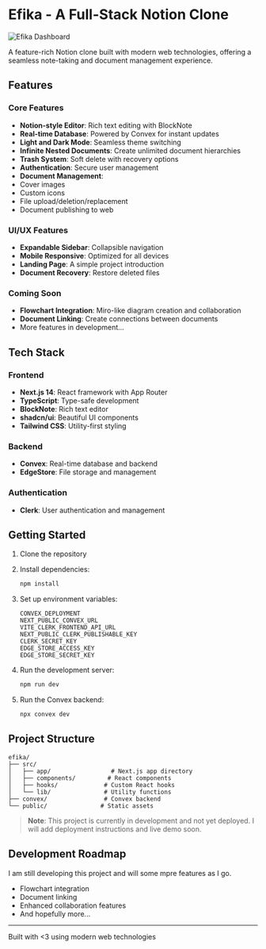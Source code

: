 # Efika - A Full-Stack Notion Clone

![Efika Dashboard](./public/main_img.png)

A feature-rich Notion clone built with modern web technologies, offering a seamless note-taking and document management experience.

## Features

### Core Features
-  **Notion-style Editor**: Rich text editing with BlockNote
-  **Real-time Database**: Powered by Convex for instant updates
-  **Light and Dark Mode**: Seamless theme switching
-  **Infinite Nested Documents**: Create unlimited document hierarchies
-  **Trash System**: Soft delete with recovery options
-  **Authentication**: Secure user management
-  **Document Management**:
  - Cover images
  - Custom icons
  - File upload/deletion/replacement
  - Document publishing to web

### UI/UX Features
-  **Expandable Sidebar**: Collapsible navigation
-  **Mobile Responsive**: Optimized for all devices
-  **Landing Page**: A simple project introduction
-  **Document Recovery**: Restore deleted files

### Coming Soon
-  **Flowchart Integration**: Miro-like diagram creation and collaboration
-  **Document Linking**: Create connections between documents
- More features in development...

##  Tech Stack

### Frontend
- **Next.js 14**: React framework with App Router
- **TypeScript**: Type-safe development
- **BlockNote**: Rich text editor
- **shadcn/ui**: Beautiful UI components
- **Tailwind CSS**: Utility-first styling

### Backend
- **Convex**: Real-time database and backend
- **EdgeStore**: File storage and management

### Authentication
- **Clerk**: User authentication and management

##  Getting Started

1. Clone the repository
2. Install dependencies:
   ```bash
   npm install
   ```
3. Set up environment variables:
   ```env
   CONVEX_DEPLOYMENT
   NEXT_PUBLIC_CONVEX_URL
   VITE_CLERK_FRONTEND_API_URL
   NEXT_PUBLIC_CLERK_PUBLISHABLE_KEY
   CLERK_SECRET_KEY
   EDGE_STORE_ACCESS_KEY
   EDGE_STORE_SECRET_KEY
   ```
4. Run the development server:
   ```bash
   npm run dev
   ```

5. Run the Convex backend:
   ```bash
   npx convex dev
   ```

## Project Structure

```
efika/
├── src/
│   ├── app/                 # Next.js app directory
│   ├── components/         # React components
│   ├── hooks/             # Custom React hooks
│   └── lib/               # Utility functions
├── convex/                # Convex backend
└── public/               # Static assets
```

> **Note**: This project is currently in development and not yet deployed. I will add deployment instructions and live demo soon.

## Development Roadmap

I am still developing this project and will some mpre features as I go.
- Flowchart integration
- Document linking
- Enhanced collaboration features
- And hopefully more...

---

Built with <3 using modern web technologies

